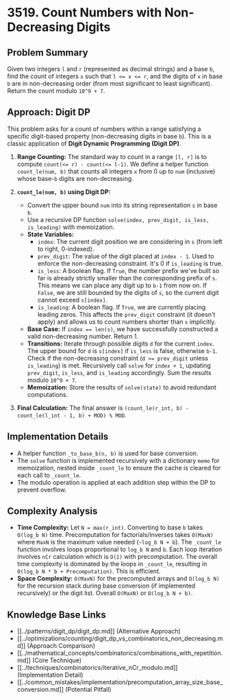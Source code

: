 # 3519. Count Numbers with Non-Decreasing Digits

## Problem Summary

Given two integers `l` and `r` (represented as decimal strings) and a base `b`, find the count of integers `x` such that `l <= x <= r`, and the digits of `x` in base `b` are in non-decreasing order (from most significant to least significant). Return the count modulo `10^9 + 7`.

## Approach: Digit DP

This problem asks for a count of numbers within a range satisfying a specific digit-based property (non-decreasing digits in base `b`). This is a classic application of **Digit Dynamic Programming (Digit DP)**.

1.  **Range Counting:** The standard way to count in a range `[l, r]` is to compute `count(<= r) - count(<= l-1)`. We define a helper function `count_le(num, b)` that counts all integers `x` from 0 up to `num` (inclusive) whose base-`b` digits are non-decreasing.

2.  **`count_le(num, b)` using Digit DP:**
    *   Convert the upper bound `num` into its string representation `s` in base `b`.
    *   Use a recursive DP function `solve(index, prev_digit, is_less, is_leading)` with memoization.
    *   **State Variables:**
        *   `index`: The current digit position we are considering in `s` (from left to right, 0-indexed).
        *   `prev_digit`: The value of the digit placed at `index - 1`. Used to enforce the non-decreasing constraint. It's 0 if `is_leading` is true.
        *   `is_less`: A boolean flag. If `True`, the number prefix we've built so far is already strictly smaller than the corresponding prefix of `s`. This means we can place any digit up to `b-1` from now on. If `False`, we are still bounded by the digits of `s`, so the current digit cannot exceed `s[index]`.
        *   `is_leading`: A boolean flag. If `True`, we are currently placing leading zeros. This affects the `prev_digit` constraint (it doesn't apply) and allows us to count numbers shorter than `s` implicitly.
    *   **Base Case:** If `index == len(s)`, we have successfully constructed a valid non-decreasing number. Return 1.
    *   **Transitions:** Iterate through possible digits `d` for the current `index`. The upper bound for `d` is `s[index]` if `is_less` is false, otherwise `b-1`. Check if the non-decreasing constraint (`d >= prev_digit` unless `is_leading`) is met. Recursively call `solve` for `index + 1`, updating `prev_digit`, `is_less`, and `is_leading` accordingly. Sum the results modulo `10^9 + 7`.
    *   **Memoization:** Store the results of `solve(state)` to avoid redundant computations.

3.  **Final Calculation:** The final answer is `(count_le(r_int, b) - count_le(l_int - 1, b) + MOD) % MOD`.

## Implementation Details

*   A helper function `_to_base_b(n, b)` is used for base conversion.
*   The `solve` function is implemented recursively with a dictionary `memo` for memoization, nested inside `_count_le` to ensure the cache is cleared for each call to `_count_le`.
*   The modulo operation is applied at each addition step within the DP to prevent overflow.

## Complexity Analysis

*   **Time Complexity:** Let `N = max(r_int)`. Converting to base `b` takes `O(log_b N)` time. Precomputation for factorials/inverses takes `O(MaxN)` where `MaxN` is the maximum value needed (`~log_b N + b`). The `_count_le` function involves loops proportional to `log_b N` and `b`. Each loop iteration involves `nCr` calculation which is `O(1)` with precomputation. The overall time complexity is dominated by the loops in `_count_le`, resulting in `O(log_b N * b + Precomputation)`. This is efficient.
*   **Space Complexity:** `O(MaxN)` for the precomputed arrays and `O(log_b N)` for the recursion stack during base conversion (if implemented recursively) or the digit list. Overall `O(MaxN)` or `O(log_b N + b)`.

## Knowledge Base Links

*   [[../patterns/digit_dp/digit_dp.md]] (Alternative Approach)
*   [[../optimizations/counting/digit_dp_vs_combinatorics_non_decreasing.md]] (Approach Comparison)
*   [[../mathematical_concepts/combinatorics/combinations_with_repetition.md]] (Core Technique)
*   [[../techniques/combinatorics/iterative_nCr_modulo.md]] (Implementation Detail)
*   [[../common_mistakes/implementation/precomputation_array_size_base_conversion.md]] (Potential Pitfall) 
